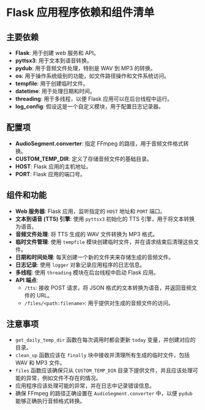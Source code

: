 # Flask 应用程序依赖和组件清单

## 主要依赖
- **Flask**: 用于创建 web 服务和 API。
- **pyttsx3**: 用于文本到语音转换。
- **pydub**: 用于音频文件处理，特别是 WAV 到 MP3 的转换。
- **os**: 用于操作系统级别的功能，如文件路径操作和文件系统访问。
- **tempfile**: 用于创建临时文件。
- **datetime**: 用于处理日期和时间。
- **threading**: 用于多线程，以便 Flask 应用可以在后台线程中运行。
- **log_config**: 假设这是一个自定义模块，用于配置日志记录器。

## 配置项
- **AudioSegment.converter**: 指定 FFmpeg 的路径，用于音频文件格式转换。
- **CUSTOM_TEMP_DIR**: 定义了存储音频文件的基础目录。
- **HOST**: Flask 应用的主机地址。
- **PORT**: Flask 应用的端口号。

## 组件和功能
- **Web 服务器**: Flask 应用，监听指定的 `HOST` 地址和 `PORT` 端口。
- **文本到语音 (TTS) 引擎**: 使用 `pyttsx3` 初始化的 TTS 引擎，用于将文本转换为语音。
- **音频文件处理**: 将 TTS 生成的 WAV 文件转换为 MP3 格式。
- **临时文件管理**: 使用 `tempfile` 模块创建临时文件，并在请求结束后清理这些文件。
- **日期和时间处理**: 每天创建一个新的文件夹来存储生成的音频文件。
- **日志记录**: 使用 `logger` 对象记录应用程序的日志信息。
- **多线程**: 使用 `threading` 模块在后台线程中启动 Flask 应用。
- **API 端点**:
  - `/tts`: 接收 POST 请求，将 JSON 格式的文本转换为语音，并返回音频文件的 URL。
  - `/files/<path:filename>`: 用于提供对生成的音频文件的访问。

## 注意事项
- `get_daily_temp_dir` 函数在每次调用时都会更新 `today` 变量，并创建对应的目录。
- `clean_up` 函数应该在 `finally` 块中接收并清理所有生成的临时文件，包括 WAV 和 MP3 文件。
- `files` 函数应该确保只从 `CUSTOM_TEMP_DIR` 目录下提供文件，并且应该处理可能的异常，例如文件不存在的情况。
- 应用程序应该处理可能的异常，并在日志中记录错误信息。
- 确保 FFmpeg 的路径正确设置在 `AudioSegment.converter` 中，以便 `pydub` 能够正确执行音频格式转换。